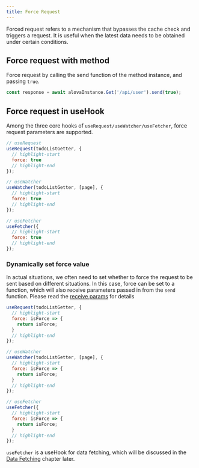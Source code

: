 ```yaml
---
title: Force Request
---
```


Forced request refers to a mechanism that bypasses the cache check and triggers a request. It is useful when the latest data needs to be obtained under certain conditions.

## Force request with method

Force request by calling the send function of the method instance, and passing `true`.

```javascript
const response = await alovaInstance.Get('/api/user').send(true);
```

## Force request in useHook

Among the three core hooks of `useRequest/useWatcher/useFetcher`, force request parameters are supported.

```javascript
// useRequest
useRequest(todoListGetter, {
  // highlight-start
  force: true
  // highlight-end
});

// useWatcher
useWatcher(todoListGetter, [page], {
  // highlight-start
  force: true
  // highlight-end
});

// useFetcher
useFetcher({
  // highlight-start
  force: true
  // highlight-end
});
```

### Dynamically set force value

In actual situations, we often need to set whether to force the request to be sent based on different situations. In this case, force can be set to a function, which will also receive parameters passed in from the `send` function. Please read the [receive params](/tutorial/combine-framework/receive-params) for details

```javascript
useRequest(todoListGetter, {
  // highlight-start
  force: isForce => {
    return isForce;
  }
  // highlight-end
});

// useWatcher
useWatcher(todoListGetter, [page], {
  // highlight-start
  force: isForce => {
    return isForce;
  }
  // highlight-end
});

// useFetcher
useFetcher({
  // highlight-start
  force: isForce => {
    return isForce;
  }
  // highlight-end
});
```

`useFetcher` is a useHook for data fetching, which will be discussed in the [Data Fetching](/tutorial/advanced/use-fetcher) chapter later.
